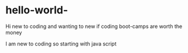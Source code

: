 # hello-world-
Hi new to coding and wanting to new if coding boot-camps are worth the money

I am new to coding so starting with java script
